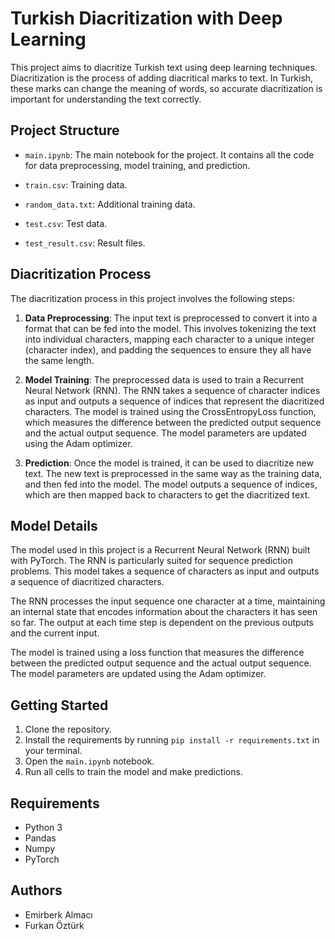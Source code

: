 # Turkish Diacritization with Deep Learning

This project aims to diacritize Turkish text using deep learning techniques. Diacritization is the process of adding diacritical marks to text. In Turkish, these marks can change the meaning of words, so accurate diacritization is important for understanding the text correctly.

## Project Structure

- `main.ipynb`: The main notebook for the project. It contains all the code for data preprocessing, model training, and prediction.

- `train.csv`: Training data.
- `random_data.txt`: Additional training data.
- `test.csv`: Test data.
- `test_result.csv`: Result files.

## Diacritization Process

The diacritization process in this project involves the following steps:

1. **Data Preprocessing**: The input text is preprocessed to convert it into a format that can be fed into the model. This involves tokenizing the text into individual characters, mapping each character to a unique integer (character index), and padding the sequences to ensure they all have the same length.

2. **Model Training**: The preprocessed data is used to train a Recurrent Neural Network (RNN). The RNN takes a sequence of character indices as input and outputs a sequence of indices that represent the diacritized characters. The model is trained using the CrossEntropyLoss function, which measures the difference between the predicted output sequence and the actual output sequence. The model parameters are updated using the Adam optimizer.

3. **Prediction**: Once the model is trained, it can be used to diacritize new text. The new text is preprocessed in the same way as the training data, and then fed into the model. The model outputs a sequence of indices, which are then mapped back to characters to get the diacritized text.

## Model Details

The model used in this project is a Recurrent Neural Network (RNN) built with PyTorch. The RNN is particularly suited for sequence prediction problems. This model takes a sequence of characters as input and outputs a sequence of diacritized characters.

The RNN processes the input sequence one character at a time, maintaining an internal state that encodes information about the characters it has seen so far. The output at each time step is dependent on the previous outputs and the current input.

The model is trained using a loss function that measures the difference between the predicted output sequence and the actual output sequence. The model parameters are updated using the Adam optimizer.

## Getting Started

1. Clone the repository.
2. Install the requirements by running `pip install -r requirements.txt` in your terminal.
3. Open the `main.ipynb` notebook.
4. Run all cells to train the model and make predictions.

## Requirements

- Python 3
- Pandas
- Numpy
- PyTorch

## Authors

- Emirberk Almacı
- Furkan Öztürk
